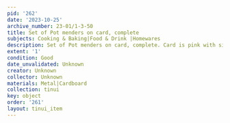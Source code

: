 ```yaml
---
pid: '262'
date: '2023-10-25'
archive_number: 23-01/1-3-50
title: Set of Pot menders on card, complete
subjects: Cooking & Baking|Food & Drink |Homewares
description: Set of Pot menders on card, complete. Card is pink with six menders
extent: '1'
condition: Good
date_unvalidated: Unknown
creator: Unknown
collector: Unknown
materials: Metal|Cardboard
collection: tinui
key: object
order: '261'
layout: tinui_item
---
```

